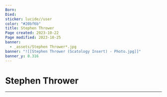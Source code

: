 ```yaml
---
Born: 
Died: 
sticker: lucide//user
color: "#20bf6b"
title: Stephen Thrower
Page created: 2023-10-22
Page modified: 2023-10-25
banner:
  - _assets/Stephen Thrower*.jpg
banner: "![[Stephen Thrower (Scatology Insert) - Photo.jpg]]"
banner_y: 0.316
---
```


# Stephen Thrower
---
